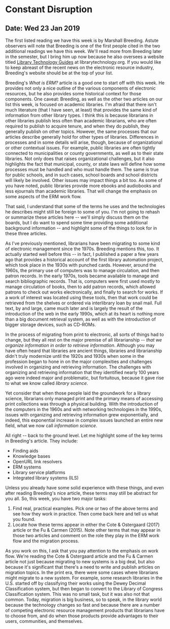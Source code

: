 # Constant Disruption
## Date: Wed 23 Jan 2019 

The first listed reading we have this week is by Marshall Breeding.
Astute observers will note that Breeding is one of the first people
cited in the two additional readings we have this week. We'll read more
from Breeding later in the semester, but I bring him up now because he
also oversees a website titled [Library Technology Guides][1] at
librarytechnology.org. If you would like to keep abreast of the recent
news on the electronic resource industry, Breeding's website should be
at the top of your list.

Breeding's *What is ERM?* article is a good one to start off with this
week. He provides not only a nice outline of the various components of
electronic resources, but he also provides some historical context for
those components. One caveat: Breeding, as well as the other two
articles on our list this week, is focused on academic libraries. I'm
afraid that there isn't much literature (that I have seen, at least)
that provides the same kind of information from other library types. I
think this is because librarians in other libraries publish less often
than academic librarians, who are often required to publish to acquire
tenure, and when they do publish, they generally publish on other
topics. However, the same processes that our articles describe generally
hold for other types of libraries. Differences in processes and in some
details will arise, though, because of organizational or other
contextual issues. For example, public libraries are often tightly
connected to municipalities or county governments, as well as to their
state libraries. Not only does that raises organizational challenges,
but it also highlights the fact that municipal, county, or state laws
will define how some processes must be handled and who must handle them.
The same is true for public schools, and in such cases, school boards
and school districts will likely be involved. Other issues may impact
things a bit too. As some of you have noted, public libraries provide
more ebooks and audiobooks and less ejournals than academic libraries.
That will change the emphasis on some aspects of the ERM work flow.

That said, I understand that some of the terms he uses and the
technologies he describes might still be foreign to some of you. I'm not
going to rehash or summarize these articles here -- we'll simply discuss
them on the boards, but I do want to spend some time providing some
additional background information -- and highlight some of the things to
look for in these three articles.

As I've previously mentioned, librarians have been migrating to some
kind of electronic management since the 1970s. Breeding mentions this,
too. It actually started well before this -- in fact, I published a
paper a few years ago that provides a historical account of the first
library automation project, which took place in the 1930s with punched
cards. However, around the 1960s, the primary use of computers was to
manage circulation, and then patron records. In the early 1970s, tools
became available to manage and search bibliographic records. That is,
computers were first used mostly to manage circulation of books, then to
add patron records, which allowed patrons to check out works
electronically, and finally to search for works. If a work of interest
was located using these tools, then that work could be retrieved from
the shelves or ordered via interlibrary loan by snail mail. Full text,
by and large, came much later and is largely the result of the
introduction of the web in the early 1990s, which at its heart is
nothing more than a big document retrieval system, as well as with the
introduction of bigger storage devices, such as CD-ROMs.

In the process of migrating from print to electronic, all sorts of
things had to change, but they all rest on the major premise of all
librarianship -- *that we organize information in order to retrieve
information*. Although you may have often heard that libraries are
ancient things, libraries and librarianship didn't truly modernize until
the 1920s and 1930s when some in the profession began to hone in on the
major complexities and challenges involved in organizing and retrieving
information. The challenges with organizing and retrieving information
that they identified nearly 100 years ago were indeed major and
problematic, but fortuitous, because it gave rise to what we know
called *library science*.

Yet consider that when those people laid the groundwork for a library
science, librarians only managed print and the primary means of
accessing print collections was through a physical building. With the
introduction of the computers in the 1960s and with networking
technologies in the 1990s, issues with organizing and retrieving
information grew exponentially, and indeed, this exponential increase in
complex issues launched an entire new field, what we now call
*information science*.

All right -- back to the ground level. Let me highlight some of the key
terms in Breeding's article. They include:

* Finding aids
* Knowledge bases
* OpenURL link resolvers
* ERM systems
* Library service platforms
* Integrated library systems (ILS)

Unless you already have some solid experience with these things, and
even after reading Breeding's nice article, these terms may still be
abstract for you all. So, this week, you have two major tasks:

1. Find real, practical examples. Pick one or two of the above terms and
   see how they work in practice. Then come back here and tell us what
   you found.
2. Locate how these terms appear in either the Cote & Ostergaard (2017)
   article or the Fu & Carmen (2015). Note other terms that may appear
   in those two articles and comment on the role they play in the ERM
   work flow and the migration process.

As you work on this, I ask that you pay attention to the emphasis on
work flow. We're reading the Cote & Ostergaard article and the Fu &
Carmen article not just because migrating to new systems is a big deal,
but also because it's significant that there's a need to write and
publish articles on migration topics. In the print era, there were some
cases where librarians might migrate to a new system. For example, some
research libraries in the U.S. started off by classifying their works
using the Dewey Decimal Classification system, but then began to convert
to the Library of Congress Classification system. This was no small
task, but it was also not that common. Today, migration is big business,
so to speak, in the library world because the technology changes so fast
and because there are a number of competing electronic resource
management products that librarians have to choose from, and do when
those products provide advantages to their users, communities, and
themselves.

[1]:https://librarytechnology.org/
